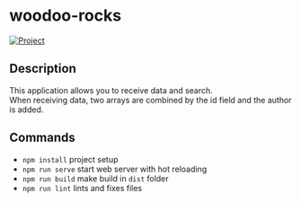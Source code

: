 # woodoo-rocks

<a href="https://dev-moroz.github.io/test-woodoo-rocks/" >
  <img src="https://img.shields.io/badge/Watch%20demo-blue?style=for-the-badge&logoColor=white" alt="Project"/>
</a>

## Description
This application allows you to receive data and search. <br>
When receiving data, two arrays are combined by the id field and the author is added.

## Commands
- `npm install` project setup
- `npm run serve` start web server with hot reloading
- `npm run build` make build in `dist` folder
- `npm run lint` lints and fixes files
